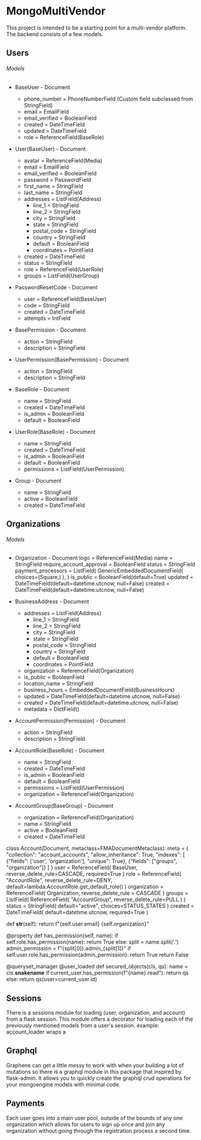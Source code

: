# MongoMultiVendor

This project is intended to be a starting point for a multi-vendor platform. The backend consists of a few models. 
## Users

###### Models

* BaseUser - Document
  - phone_number = PhoneNumberField (Custom field subclassed from StringField)
  - email = EmailField
  - email_verified = BooleanField
  - created = DateTimeField
  - updated = DateTimeField
  - role = ReferenceField(BaseRole)

* User(BaseUser) - Document
  - avatar = ReferenceField(Media)
  - email = EmailField
  - email_verified = BooleanField
  - password = PasswordField
  - first_name = StringField
  - last_name = StringField
  - addresses = ListField(Address)
      - line_1 = StringField
      - line_2 = StringField
      - city = StringField
      - state = StringField
      - postal_code = StringField
      - country = StringField
      - default = BooleanField
      - coordinates = PointField
  - created = DateTimeField
  - status = StringField
  - role = ReferenceField(UserRole)
  - groups = ListField(UserGroup)

* PasswordResetCode - Document
  - user = ReferenceField(BaseUser)
  - code = StringField
  - created = DateTimeField
  - attempts = IntField
 
* BasePermission - Document
  - action = StringField
  - description = StringField
 
* UserPermission(BasePermission) - Document
  - action = StringField
  - description = StringField

* BaseRole - Document
  - name = StringField
  - created = DateTimeField
  - is_admin = BooleanField
  - default = BooleanField
 
* UserRole(BaseRole) - Document
  - name = StringField
  - created = DateTimeField
  - is_admin = BooleanField
  - default = BooleanField
  - permissions = ListField(UserPermission)
 
* Group - Document
  - name = StringField
  - active = BooleanField
  - created = DateTimeField

## Organizations

###### Models


* Organization - Document
  logo = ReferenceField(Media)
  name = StringField
  require_account_approval = BooleanField
  status = StringField
  payment_processors = ListField(
    GenericEmbeddedDocumentField(
      choices=(Square,)
    ),
  )
  is_public = BooleanField(default=True)
  updated = DateTimeField(default=datetime.utcnow, null=False)
  created = DateTimeField(default=datetime.utcnow, null=False)

* BusinessAddress - Document
  - addresses = ListField(Address)
      - line_1 = StringField
      - line_2 = StringField
      - city = StringField
      - state = StringField
      - postal_code = StringField
      - country = StringField
      - default = BooleanField
      - coordinates = PointField
  - organization = ReferenceField(Organization)
  - is_public = BooleanField
  - location_name = StringField
  - business_hours = EmbeddedDocumentField(BusinessHours)
  - updated = DateTimeField(default=datetime.utcnow, null=False)
  - created = DateTimeField(default=datetime.utcnow, null=False)
  - metadata = DictField()

* AccountPermission(Permission) - Document
  - action = StringField
  - description = StringField

* AccountRole(BaseRole) - Document
  - name = StringField
  - created = DateTimeField
  - is_admin = BooleanField
  - default = BooleanField
  - permissions = ListField(UserPermission)
  - organization = ReferenceField(Organization)

* AccountGroup(BaseGroup) - Document
  - organization = ReferenceField(Organization)
  - name = StringField
  - active = BooleanField
  - created = DateTimeField

class Account(Document, metaclass=FMADocumentMetaclass):
  meta = {
    "collection": "account_accounts",
    "allow_inheritance": True,
    "indexes": [
      {"fields": ['user', 'organization'], "unique": True},
      {"fields": ["groups", "organization"]}
    ]
  }
  user = ReferenceField(
    BaseUser,
    reverse_delete_rule=CASCADE,
    required=True
  )
  role = ReferenceField(
    "AccountRole",
    reverse_delete_rule=DENY,
    default=lambda:AccountRole.get_default_role()
  )
  organization = ReferenceField(
    Organization,
    reverse_delete_rule = CASCADE
  )
  groups = ListField(
    ReferenceField(
      "AccountGroup",
      reverse_delete_rule=PULL
    )
  )
  status = StringField(
    default="active",
    choices=STATUS_STATES
  )
  created = DateTimeField(
    default=datetime.utcnow, 
    required=True
  )

  def __str__(self):
    return f"{self.user.email} {self.organization}"

  @property
  def has_permission(self, name):
    if self.role.has_permission(name):
      return True
    else:
      split = name.split('.')
      admin_permission = f"{split[0]}.admin_{split[1]}"
      if self.user.role.has_permission(admin_permission):
        return True
    return False

  @queryset_manager
  @user_loaded
  def secured_objects(cls, qs):
    name = cls.__snakename__
    if current_user.has_permission(f"{name}.read"):
      return qs
    else:
      return qs(user=current_user.id)


## Sessions

There is a sessions module for loading (user, organization, and account) from a flask session. This module offers a decorator for loading each of the previously mentioned models from a user's session. example: account_loader wraps a

## Graphql

Graphene can get a little messy to work with when your building a lot of mutations so there is a graphql module in this package that inspired by flask-admin. It allows you to quickly create the graphql crud operations for your mongoengine models with minimal code.

## Payments

Each user goes into a main user pool, outside of the bounds of any one organization which allows for users to sign up once and join any organization without going through the registration process a second time.
